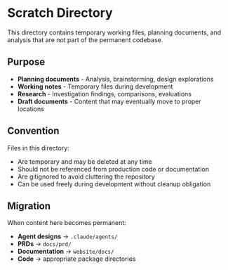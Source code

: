 # Scratch Directory

This directory contains temporary working files, planning documents, and analysis that are not part of the permanent codebase.

## Purpose

- **Planning documents** - Analysis, brainstorming, design explorations
- **Working notes** - Temporary files during development
- **Research** - Investigation findings, comparisons, evaluations
- **Draft documents** - Content that may eventually move to proper locations

## Convention

Files in this directory:
- Are temporary and may be deleted at any time
- Should not be referenced from production code or documentation
- Are gitignored to avoid cluttering the repository
- Can be used freely during development without cleanup obligation

## Migration

When content here becomes permanent:
- **Agent designs** → `.claude/agents/`
- **PRDs** → `docs/prd/`
- **Documentation** → `website/docs/`
- **Code** → appropriate package directories
